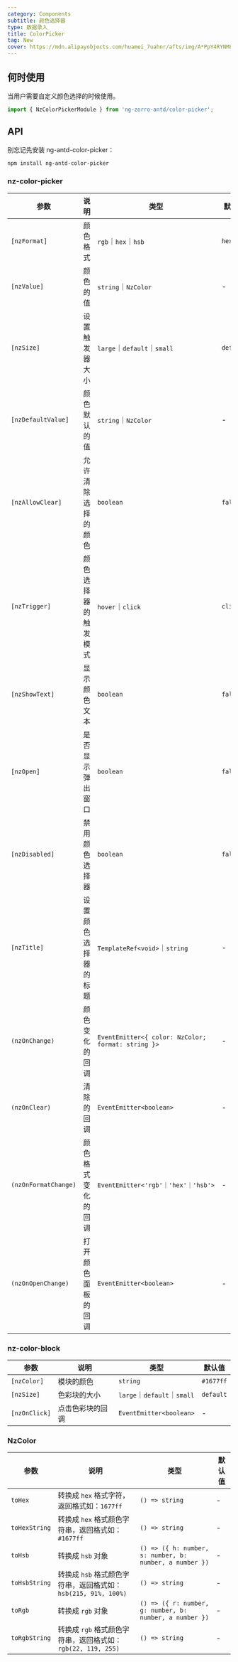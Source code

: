 ```yaml
---
category: Components
subtitle: 颜色选择器
type: 数据录入
title: ColorPicker
tag: New
cover: https://mdn.alipayobjects.com/huamei_7uahnr/afts/img/A*PpY4RYNM8UcAAAAAAAAAAAAADrJ8AQ/original
---
```


## 何时使用

当用户需要自定义颜色选择的时候使用。

```ts
import { NzColorPickerModule } from 'ng-zorro-antd/color-picker';
```

## API

别忘记先安装 ng-antd-color-picker：

```sh
npm install ng-antd-color-picker
```

### nz-color-picker

| 参数                 | 说明         | 类型                                | 默认值      |
|--------------------|------------|-----------------------------------|----------|
| `[nzFormat]`       | 颜色格式       | `rgb`｜`hex`｜`hsb`                 | `hex`    |
| `[nzValue]`        | 颜色的值       | `string`｜`NzColor`                  | -        |
| `[nzSize]`         | 设置触发器大小    | `large`｜`default`｜`small`         | `default` |
| `[nzDefaultValue]` | 颜色默认的值     | `string`｜`NzColor`                  | -        |
| `[nzAllowClear]`   | 允许清除选择的颜色  | `boolean`                         | `false`  |
| `[nzTrigger]`      | 颜色选择器的触发模式 | `hover`｜`click`                   | `click`  |
| `[nzShowText]`      | 显示颜色文本     | `boolean`                         | `false`  |
| `[nzOpen]`      | 是否显示弹出窗口     | `boolean`                         | `false`  |
| `[nzDisabled]`     | 禁用颜色选择器    | `boolean`                         | `false`  |
| `[nzTitle]`      | 设置颜色选择器的标题 | `TemplateRef<void>`｜`string`      | -        |
| `(nzOnChange)`     | 颜色变化的回调    | `EventEmitter<{ color: NzColor; format: string }>` | -        |
| `(nzOnClear)`      | 清除的回调      | `EventEmitter<boolean>`           | -        |
| `(nzOnFormatChange)`      | 颜色格式变化的回调  | `EventEmitter<'rgb'｜'hex'｜'hsb'>` | -        |
| `(nzOnOpenChange)`      | 打开颜色面板的回调  | `EventEmitter<boolean>` | -        |

### nz-color-block

| 参数                 | 说明       | 类型                | 默认值       |
|--------------------|----------|-------------------|-----------|
| `[nzColor]`       | 模块的颜色    | `string`          | `#1677ff` |
| `[nzSize]`       | 色彩块的大小    | `large`｜`default`｜`small` | `default` |
| `[nzOnClick]`       | 点击色彩块的回调 | `EventEmitter<boolean>`   | -         |

### NzColor

| 参数         | 说明     | 类型                                  | 默认值 |
| ------------ | -------- | ------------------------------------- |-----|
| `toHex`      | 转换成 `hex` 格式字符，返回格式如：`1677ff` | `() => string`                              | -   |
| `toHexString`   | 转换成 `hex` 格式颜色字符串，返回格式如：`#1677ff` | `() => string`                              | -   |
| `toHsb` | 转换成 `hsb` 对象 | `() => ({ h: number, s: number, b: number, a number })` | -   |
| `toHsbString` | 转换成 `hsb` 格式颜色字符串，返回格式如：`hsb(215, 91%, 100%)` | `() => string`                              | -   |
| `toRgb`  | 转换成 `rgb` 对象 | `() => ({ r: number, g: number, b: number, a number })` | -   |
| `toRgbString`  | 转换成 `rgb` 格式颜色字符串，返回格式如：`rgb(22, 119, 255)` | `() => string` | -   |